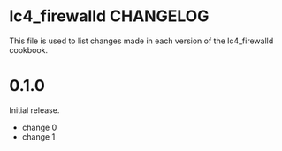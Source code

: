 # lc4_firewalld CHANGELOG

This file is used to list changes made in each version of the lc4_firewalld cookbook.

# 0.1.0

Initial release.

- change 0
- change 1


